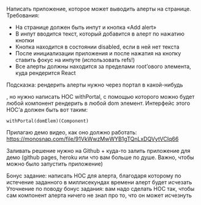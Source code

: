 Написать приложение, которое может выводить алерты на странице.
Требования:
- На странице должен быть инпут и кнопка «Add alert»
- В инпут вводится текст, который добавится в алерт по нажатию кнопки
- Кнопка находится в состоянии disabled, если в ней нет текста
- После инициализации приложения и после нажатия на кнопку ставить фокус на инпуте (использовать refs!)
- Все алерты должны находится за пределами root’ового элемента, куда рендерится React

Подсказка: рендерить алерты нужно через портал в какой-нибудь <div class=‘alerts-list’></div>, но нужно написать HOC withPortal, c помощью которого можно будет любой компонент рендерить в любой dom элемент. Интерфейс этого HOC’а должен быть вот таким:
```
withPortal(domElem)(Component)
``` 
Прилагаю демо видео, как оно должно работать: https://monosnap.com/file/91VkWwzMwWYB1gTQnLxDQVytVCIq66

Заливать решение нужно на Github + куда-то залить приложение для демо (github pages, heroku или что вам больше по душе. Важно, чтобы можно было запустить приложение)

Бонус задание: написать HOC для алерта, благодаря которому по истечение заданного в миллисекундах времени алерт будет исчезать
Уточнение по поводу бонус задания: вам надо сделать HOC так, чтобы сам компонент алерта ничего не знал про то, что он может исчезнуть